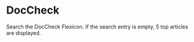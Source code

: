 # DocCheck

Search the DocCheck Flexicon. If the search entry is empty, 5 top articles are displayed.